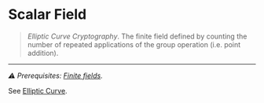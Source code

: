 # Scalar Field

> *Elliptic Curve Cryptography*. The finite field defined by counting the number of repeated applications of the group operation (i.e. point addition).

---

*⚠️ Prerequisites: [Finite fields](https://zcash.github.io/halo2/background/fields.html).*

See [Elliptic Curve](./elliptic_curve.md).